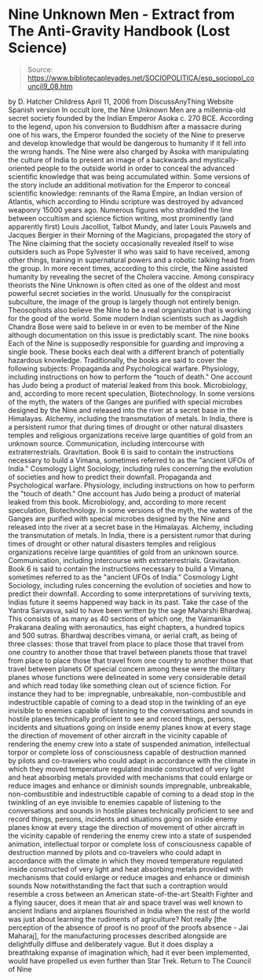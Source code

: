 # Nine Unknown Men - Extract from The Anti-Gravity Handbook (Lost Science)

> Source: https://www.bibliotecapleyades.net/SOCIOPOLITICA/esp_sociopol_council9_08.htm

by D. Hatcher Childress
April 11, 2006
from DiscussAnyThing Website
Spanish version
In occult lore, the Nine Unknown Men are a millennia-old secret society founded by the Indian Emperor Asoka c. 270 BCE.
According to the legend, upon his conversion to Buddhism after a massacre during one of his wars, the Emperor founded the society of the Nine to preserve and develop knowledge that would be dangerous to humanity if it fell into the wrong hands.
The Nine were also charged by Asoka with manipulating the culture of India to present an image of a backwards and mystically-oriented people to the outside world in order to conceal the advanced scientific knowledge that was being accumulated within.
Some versions of the story include an additional motivation for the Emperor to conceal scientific knowledge: remnants of the Rama Empire, an Indian version of Atlantis, which according to Hindu scripture was destroyed by advanced weaponry 15000 years ago.
Numerous figures who straddled the line between occultism and science fiction writing, most prominently (and apparently first) Louis Jacolliot, Talbot Mundy, and later Louis Pauwels and Jacques Bergier in their Morning of the Magicians, propagated the story of The Nine claiming that the society occasionally revealed itself to wise outsiders such as Pope Sylvester II who was said to have received, among other things, training in supernatural powers and a robotic talking head from the group. In more recent times, according to this circle, the Nine assisted humanity by revealing the secret of the Cholera vaccine.
Among conspiracy theorists the Nine Unknown is often cited as one of the oldest and most powerful secret societies in the world. Unusually for the conspiracist subculture, the image of the group is largely though not entirely benign. Theosophists also believe the Nine to be a real organization that is working for the good of the world.
Some modern Indian scientists such as Jagdish Chandra Bose were said to believe in or even to be member of the Nine although documentation on this issue is predictably scant.
The nine books
Each of the Nine is supposedly responsible for guarding and improving a single book. These books each deal with a different branch of potentially hazardous knowledge.
Traditionally, the books are said to cover the following subjects:
Propaganda and Psychological warfare. Physiology, including instructions on how to perform the "touch of death." One account has Judo being a product of material leaked from this book. Microbiology, and, according to more recent speculation, Biotechnology. In some versions of the myth, the waters of the Ganges are purified with special microbes designed by the Nine and released into the river at a secret base in the Himalayas. Alchemy, including the transmutation of metals. In India, there is a persistent rumor that during times of drought or other natural disasters temples and religious organizations receive large quantities of gold from an unknown source. Communication, including intercourse with extraterrestrials. Gravitation. Book 6 is said to contain the instructions necessary to build a Vimana, sometimes referred to as the "ancient UFOs of India." Cosmology Light Sociology, including rules concerning the evolution of societies and how to predict their downfall.
Propaganda and Psychological warfare.
Physiology, including instructions on how to perform the "touch of death." One account has Judo being a product of material leaked from this book.
Microbiology, and, according to more recent speculation, Biotechnology. In some versions of the myth, the waters of the Ganges are purified with special microbes designed by the Nine and released into the river at a secret base in the Himalayas.
Alchemy, including the transmutation of metals. In India, there is a persistent rumor that during times of drought or other natural disasters temples and religious organizations receive large quantities of gold from an unknown source.
Communication, including intercourse with extraterrestrials.
Gravitation. Book 6 is said to contain the instructions necessary to build a Vimana, sometimes referred to as the "ancient UFOs of India."
Cosmology
Light
Sociology, including rules concerning the evolution of societies and how to predict their downfall.
According to some interpretations of surviving texts, Indias future it seems happened way back in its past.
Take the case of the Yantra Sarvasva, said to have been written by the sage Maharshi Bhardwaj. This consists of as many as 40 sections of which one, the Vaimanika Prakarana dealing with aeronautics, has eight chapters, a hundred topics and 500 sutras.
Bhardwaj describes vimana, or aerial craft, as being of three classes:
those that travel from place to place those that travel from one country to another those that travel between planets
those that travel from place to place
those that travel from one country to another
those that travel between planets
Of special concern among these were the military planes whose functions were delineated in some very considerable detail and which read today like something clean out of science fiction.
For instance they had to be:
impregnable, unbreakable, non-combustible and indestructible capable of coming to a dead stop in the twinkling of an eye invisible to enemies capable of listening to the conversations and sounds in hostile planes technically proficient to see and record things, persons, incidents and situations going on inside enemy planes know at every stage the direction of movement of other aircraft in the vicinity capable of rendering the enemy crew into a state of suspended animation, intellectual torpor or complete loss of consciousness capable of destruction manned by pilots and co-travelers who could adapt in accordance with the climate in which they moved temperature regulated inside constructed of very light and heat absorbing metals provided with mechanisms that could enlarge or reduce images and enhance or diminish sounds
impregnable, unbreakable, non-combustible and indestructible
capable of coming to a dead stop in the twinkling of an eye
invisible to enemies
capable of listening to the conversations and sounds in hostile planes
technically proficient to see and record things, persons, incidents and situations going on inside enemy planes
know at every stage the direction of movement of other aircraft in the vicinity
capable of rendering the enemy crew into a state of suspended animation, intellectual torpor or complete loss of consciousness
capable of destruction
manned by pilots and co-travelers who could adapt in accordance with the climate in which they moved
temperature regulated inside
constructed of very light and heat absorbing metals
provided with mechanisms that could enlarge or reduce images and enhance or diminish sounds
Now notwithstanding the fact that such a contraption would resemble a cross between an American state-of-the-art Stealth Fighter and a flying saucer,
does it mean that air and space travel was well known to ancient Indians and airplanes flourished in India when the rest of the world was just about learning the rudiments of agriculture?
Not really [the perception of the absence of proof is no proof of the proofs absence - Jai Maharaj], for the manufacturing processes described alongside are delightfully diffuse and deliberately vague.
But it does display a breathtaking expanse of imagination which, had it ever been implemented, would have propelled us even further than Star Trek.
Return to The Council of Nine
